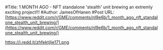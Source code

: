 #Title: 1 MONTH AGO - NFT standalone 'stealth' unit brewing an extremly exciting project!!!
#Author: JamesOfHanen
#Post URL: [https://www.reddit.com/r/GME/comments/nl9e6b/1_month_ago_nft_standalone_stealth_unit_brewing/](https://www.reddit.com/r/GME/comments/nl9e6b/1_month_ago_nft_standalone_stealth_unit_brewing/)


https://i.redd.it/zhfektjlje171.png